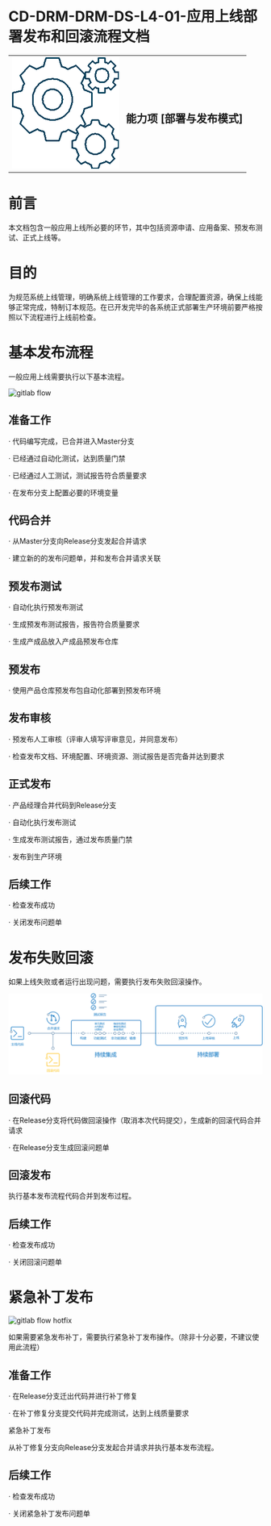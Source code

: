 # CD-DRM-DRM-DS-L4-01-应用上线部署发布和回滚流程文档

<table border="0" bordercolor="#FFFFFF">
  <tr>
    <th><img alt="title pic" src="../../docs/imgs/DevOps流程/DevOps_Gears.png"></th>
    <th><h1 style="font-size:150%">能力项  [部署与发布模式]</h1></th>
  </tr>
</table>


# 前言

本文档包含一般应用上线所必要的环节，其中包括资源申请、应用备案、预发布测试、正式上线等。

 

# 目的

为规范系统上线管理，明确系统上线管理的工作要求，合理配置资源，确保上线能够正常完成，特制订本规范。在已开发完毕的各系统正式部署生产环境前要严格按照以下流程进行上线前检查。

 

# 基本发布流程

一般应用上线需要执行以下基本流程。

 ![gitlab flow](../../docs/imgs/DevOps流程/gitlab_flow.png)

## 准备工作

·    代码编写完成，已合并进入Master分支

·    已经通过自动化测试，达到质量门禁

·    已经通过人工测试，测试报告符合质量要求

·    在发布分支上配置必要的环境变量

## 代码合并

·    从Master分支向Release分支发起合并请求

·    建立新的的发布问题单，并和发布合并请求关联

## 预发布测试

·    自动化执行预发布测试

·    生成预发布测试报告，报告符合质量要求

·    生成产成品放入产成品预发布仓库

## 预发布

·    使用产品仓库预发布包自动化部署到预发布环境

## 发布审核

·    预发布人工审核（评审人填写评审意见，并同意发布）

·    检查发布文档、环境配置、环境资源、测试报告是否完备并达到要求

## 正式发布

·    产品经理合并代码到Release分支

·    自动化执行发布测试

·    生成发布测试报告，通过发布质量门禁

·    发布到生产环境

## 后续工作

·    检查发布成功

·    关闭发布问题单

# 发布失败回滚

如果上线失败或者运行出现问题，需要执行发布失败回滚操作。

 ![gitlab flow rollback](../../docs/imgs/DevOps流程/gitlab_flow_rollback.png)

## 回滚代码

·    在Release分支将代码做回滚操作（取消本次代码提交），生成新的回滚代码合并请求

·    在Release分支生成回滚问题单

## 回滚发布

执行基本发布流程代码合并到发布过程。

## 后续工作

·    检查发布成功

·    关闭回滚问题单

# 紧急补丁发布

 ![gitlab flow hotfix](../../docs/imgs/DevOps流程/gitlab_flow_hotfix.png)

如果需要紧急发布补丁，需要执行紧急补丁发布操作。（除非十分必要，不建议使用此流程）

## 准备工作

·    在Release分支迁出代码并进行补丁修复

·    在补丁修复分支提交代码并完成测试，达到上线质量要求

紧急补丁发布

从补丁修复分支向Release分支发起合并请求并执行基本发布流程。

## 后续工作

·    检查发布成功

·    关闭紧急补丁发布问题单

 

 

 